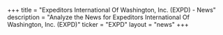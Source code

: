 +++
title = "Expeditors International Of Washington, Inc. (EXPD) - News"
description = "Analyze the News for Expeditors International Of Washington, Inc. (EXPD)"
ticker = "EXPD"
layout = "news"
+++

